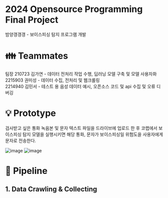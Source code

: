 # 2024 Opensource Programming Final Project
밤양갱갱갱 - 보이스피싱 탐지 프로그램 개발
# 👪 Teammates
팀장 210723 김가연 - 데이터 전처리 작업 수행, 딥러닝 모델 구축 및 모델 사용자화 <br>
2215903 권미성 - 데이터 수집, 전처리 및 웹크롤링 <br>
2214940 김민서 - 테스트 용 음성 데이터 예시, 오픈소스 코드 및 api 수집 및 오류 디버깅
# 💡 Prototype
검사받고 싶은 통화 녹음본 및 문자 텍스트 파일을 드라이브에 업로드 한 후 코랩에서 보이스피싱 탐지 모델을 실행시키면 해당 통화, 문자가 보이스피싱일 위험도을 사용자에게 문자로 전송한다. 

![image](https://github.com/kimgayeon430/opensource_project/assets/150680082/78968321-4140-422e-b4fe-c423ee74e1b0)
![image](https://github.com/kimgayeon430/opensource_project/assets/150680082/f7449fbb-4094-4151-a9ea-ad5b3eaebcda)

# 🚂 Pipeline
## 1. Data Crawling & Collecting
